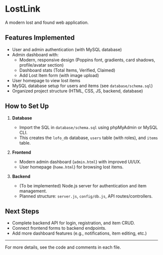 # LostLink

A modern lost and found web application.

## Features Implemented
- User and admin authentication (with MySQL database)
- Admin dashboard with:
  - Modern, responsive design (Poppins font, gradients, card shadows, profile/avatar section)
  - Dashboard stats (Total Items, Verified, Claimed)
  - Add Lost Item form (with image upload)
- User homepage to view lost items
- MySQL database setup for users and items (see `database/schema.sql`)
- Organized project structure (HTML, CSS, JS, backend, database)

## How to Set Up
1. **Database**
   - Import the SQL in `database/schema.sql` using phpMyAdmin or MySQL CLI.
   - This creates the `lofo_db` database, `users` table (with roles), and `items` table.

2. **Frontend**
   - Modern admin dashboard (`admin.html`) with improved UI/UX.
   - User homepage (`home.html`) for browsing lost items.

3. **Backend**
   - (To be implemented) Node.js server for authentication and item management.
   - Planned structure: `server.js`, `config/db.js`, API routes/controllers.

## Next Steps
- Complete backend API for login, registration, and item CRUD.
- Connect frontend forms to backend endpoints.
- Add more dashboard features (e.g., notifications, item editing, etc.)

---

For more details, see the code and comments in each file.
